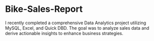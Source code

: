 # Bike-Sales-Report
I recently completed a comprehensive Data Analytics project utilizing MySQL, Excel, and Quick DBD. The goal was to analyze sales data and derive actionable insights to enhance business strategies.
